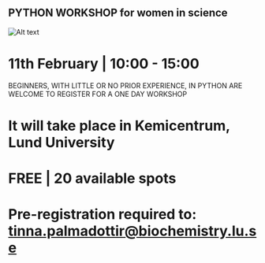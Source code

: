 ## PYTHON WORKSHOP for women in science

![Alt text](images/women_in_science_poster.png)


# 11th February | 10:00 - 15:00

BEGINNERS, WITH LITTLE OR NO PRIOR EXPERIENCE, IN PYTHON ARE WELCOME TO REGISTER FOR A ONE DAY WORKSHOP

# It will take place in Kemicentrum, Lund University
# FREE | 20 available spots
# Pre-registration required to: tinna.palmadottir@biochemistry.lu.se
